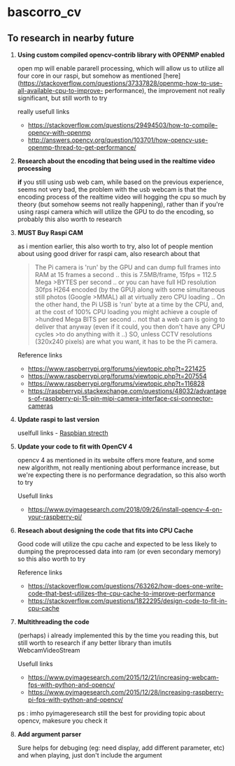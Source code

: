 # bascorro_cv

## To research in nearby future

1. **Using custom compiled opencv-contrib library with OPENMP enabled**

    open mp will enable pararell processing, which will allow us to utilize all four core in our raspi,
    but somehow as mentioned [here](https://stackoverflow.com/questions/37337828/openmp-how-to-use-all-available-cpu-to-improve-  performance),
    the improvement not really significant, but still worth to try

      really usefull links
      - https://stackoverflow.com/questions/29494503/how-to-compile-opencv-with-openmp
      - http://answers.opencv.org/question/103701/how-opencv-use-openmp-thread-to-get-performance/
    
2. **Research about the encoding that being used in the realtime video processing**

    **if** you still using usb web cam, while based on the previous experience, seems not very bad, the problem with the usb webcam is that the encoding process of the realtime video will hogging the cpu so much by theory (but somehow seems not really happening), rather than if you're using raspi camera which will utilize the GPU to do the encoding, so probably this also worth to research


3. **MUST Buy Raspi CAM**

    as i mention earlier, this also worth to try, also lot of people mention about using good driver for raspi cam, also research about that

    >The Pi camera is 'run' by the GPU and can dump full frames into RAM at 15 frames a second .. this is 7.5MB/frame, 15fps = 112.5 Mega >BYTES per second .. or you can have full HD resolution 30fps H264 encoded (by the GPU) along with some simultaneous still photos (Google >MMAL) all at virtually zero CPU loading ..
    >On the other hand, the Pi USB is 'run' byte at a time by the CPU, and, at the cost of 100% CPU loading you might achieve a couple of >hundred Mega BITS per second .. not that a web cam is going to deliver that anyway (even if it could, you then don't have any CPU cycles >to do anything with it ..)
    >SO, unless CCTV resolutions (320x240 pixels) are what you want, it has to be the Pi camera.

      Reference links
      - https://www.raspberrypi.org/forums/viewtopic.php?t=221425
      - https://www.raspberrypi.org/forums/viewtopic.php?t=207554
      - https://www.raspberrypi.org/forums/viewtopic.php?t=116828
      - https://raspberrypi.stackexchange.com/questions/48032/advantages-of-raspberry-pi-15-pin-mipi-camera-interface-csi-connector-cameras

4. **Update raspi to last version**

      uselfull links 
        - [Raspbian strecth](https://www.raspberrypi.org/blog/raspbian-stretch/)
    

5. **Update your code to fit with OpenCV 4**

    opencv 4 as mentioned in its website offers more feature, and some new algorithm, not really mentioning about performance increase, but we're expecting there is no performance degradation, so this also worth to try

      Usefull links 
      - https://www.pyimagesearch.com/2018/09/26/install-opencv-4-on-your-raspberry-pi/

6. **Reseach about designing the code that fits into CPU Cache**

    Good code will utilize the cpu cache and expected to be less likely to dumping the preprocessed data into ram (or even secondary memory)
    so this also worth to try

      Reference links
      - https://stackoverflow.com/questions/763262/how-does-one-write-code-that-best-utilizes-the-cpu-cache-to-improve-performance
      - https://stackoverflow.com/questions/1822295/design-code-to-fit-in-cpu-cache

  
7. **Multithreading the code**
 
     (perhaps) i already implemented this by the time you reading this, but still worth to research if any better library than imutils WebcamVideoStream
     
      Usefull links
      - https://www.pyimagesearch.com/2015/12/21/increasing-webcam-fps-with-python-and-opencv/
      - https://www.pyimagesearch.com/2015/12/28/increasing-raspberry-pi-fps-with-python-and-opencv/

      ps : imho pyimageresearch still the best for providing topic about opencv, makesure you check it 

  
8. **Add argument parser**

    Sure helps for debuging (eg: need display, add different parameter, etc) and when playing, just don't include the argument 